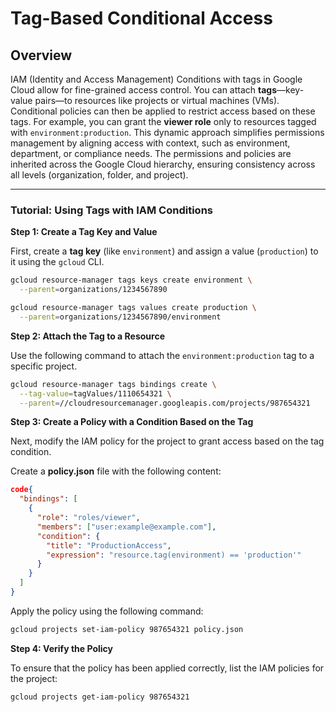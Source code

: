 # Tag-Based Conditional Access

## Overview

IAM (Identity and Access Management) Conditions with tags in Google Cloud allow for fine-grained access control. You can attach **tags**—key-value pairs—to resources like projects or virtual machines (VMs). Conditional policies can then be applied to restrict access based on these tags. For example, you can grant the **viewer role** only to resources tagged with `environment:production`. This dynamic approach simplifies permissions management by aligning access with context, such as environment, department, or compliance needs. The permissions and policies are inherited across the Google Cloud hierarchy, ensuring consistency across all levels (organization, folder, and project).

***

### Tutorial: Using Tags with IAM Conditions

**Step 1: Create a Tag Key and Value**

First, create a **tag key** (like `environment`) and assign a value (`production`) to it using the `gcloud` CLI.

```bash
gcloud resource-manager tags keys create environment \
  --parent=organizations/1234567890

gcloud resource-manager tags values create production \
  --parent=organizations/1234567890/environment
```

**Step 2: Attach the Tag to a Resource**

Use the following command to attach the `environment:production` tag to a specific project.

```bash
gcloud resource-manager tags bindings create \
  --tag-value=tagValues/1110654321 \
  --parent=//cloudresourcemanager.googleapis.com/projects/987654321
```

**Step 3: Create a Policy with a Condition Based on the Tag**

Next, modify the IAM policy for the project to grant access based on the tag condition.

Create a **policy.json** file with the following content:

```json
code{
  "bindings": [
    {
      "role": "roles/viewer",
      "members": ["user:example@example.com"],
      "condition": {
        "title": "ProductionAccess",
        "expression": "resource.tag(environment) == 'production'"
      }
    }
  ]
}
```

Apply the policy using the following command:

```bash
gcloud projects set-iam-policy 987654321 policy.json
```

**Step 4: Verify the Policy**

To ensure that the policy has been applied correctly, list the IAM policies for the project:

```bash
gcloud projects get-iam-policy 987654321
```
